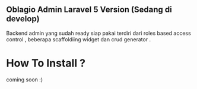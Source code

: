 ## Oblagio Admin Laravel 5 Version (Sedang di develop) 
Backend admin yang sudah ready siap pakai terdiri dari roles based access control , beberapa scaffoldiing widget dan crud generator .

# How To Install ? 
coming soon :)


